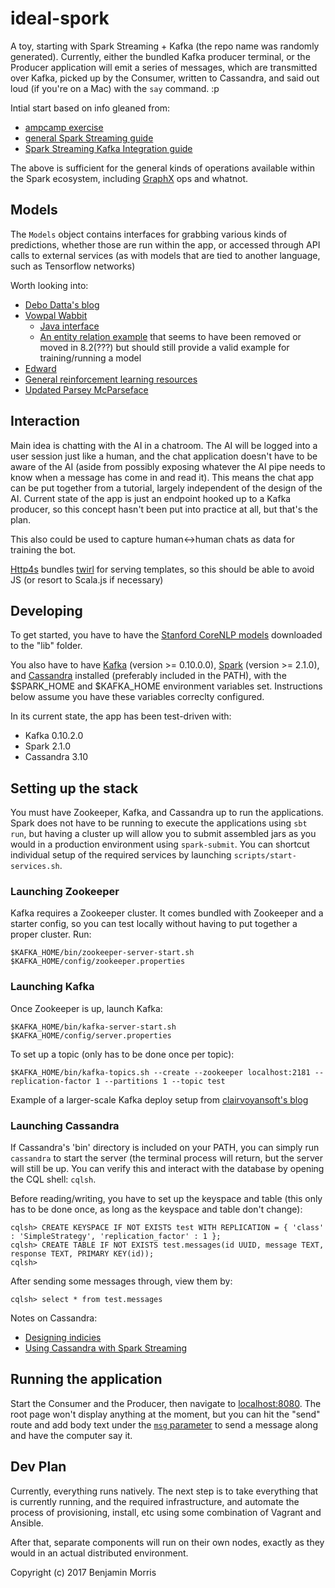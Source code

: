 # ideal-spork
A toy, starting with Spark Streaming + Kafka (the repo name was randomly generated). Currently, either the bundled Kafka producer terminal, or the Producer application will emit a series of messages, which are transmitted over Kafka, picked up by the Consumer, written to Cassandra, and said out loud (if you're on a Mac) with the `say` command. :p

Intial start based on info gleaned from:

- [ampcamp exercise](http://ampcamp.berkeley.edu/3/exercises/realtime-processing-with-spark-streaming.html)
- [general Spark Streaming guide](https://spark.apache.org/docs/latest/streaming-programming-guide.html)
- [Spark Streaming Kafka Integration guide](https://spark.apache.org/docs/latest/streaming-kafka-0-10-integration.html)

The above is sufficient for the general kinds of operations available within the Spark ecosystem, including [GraphX](https://spark.apache.org/graphx/) ops and whatnot. 

## Models

The `Models` object contains interfaces for grabbing various kinds of predictions, whether those are run within the app, or accessed through API calls to external services (as with models that are tied to another language, such as Tensorflow networks)

Worth looking into:

- [Debo Datta's blog](http://debajyotidatta.github.io/nlp/deep/learning/word-embeddings/2016/11/27/Understanding-Convolutions-In-Text/)
- [Vowpal Wabbit](https://github.com/JohnLangford/vowpal_wabbit/wiki/Tutorial)
    - [Java interface](http://search.maven.org/#search|gav|1|g%3A"com.github.johnlangford"%20AND%20a%3A"vw-jni")
    - [An entity relation example](https://github.com/JohnLangford/vowpal_wabbit/tree/8.1.1/demo/entityrelation) that seems to have been removed or moved in 8.2(???) but should still provide a valid example for training/running a model
- [Edward](http://edwardlib.org)
- [General reinforcement learning resources](http://www.wildml.com/2016/10/learning-reinforcement-learning/)
- [Updated Parsey McParseface](https://research.googleblog.com/2017/03/an-upgrade-to-syntaxnet-new-models-and.html)

## Interaction

Main idea is chatting with the AI in a chatroom. The AI will be logged into a user session just like a human, and the chat application doesn't have to be aware of the AI (aside from possibly exposing whatever the AI pipe needs to know when a message has come in and read it). This means the chat app can be put together from a tutorial, largely independent of the design of the AI. Current state of the app is just an endpoint hooked up to a Kafka producer, so this concept hasn't been put into practice at all, but that's the plan.

This also could be used to capture human<->human chats as data for training the bot.

[Http4s](http://http4s.org/v0.16/entity/) bundles [twirl](https://github.com/playframework/twirl) for serving templates, so this should be able to avoid JS (or resort to Scala.js if necessary)

## Developing

To get started, you have to have the [Stanford CoreNLP models](http://stanfordnlp.github.io/CoreNLP/) downloaded to the "lib" folder.
 
You also have to have [Kafka](https://kafka.apache.org/downloads) (version >= 0.10.0.0), [Spark](http://spark.apache.org/downloads) (version >= 2.1.0), and [Cassandra](https://cassandra.apache.org/download/) installed (preferably included in the PATH), with the $SPARK_HOME and $KAFKA_HOME environment variables set. Instructions below assume you have these variables correclty configured.

In its current state, the app has been test-driven with:

- Kafka 0.10.2.0
- Spark 2.1.0
- Cassandra 3.10

## Setting up the stack

You must have Zookeeper, Kafka, and Cassandra up to run the applications. Spark does not have to be running to execute the applications using `sbt run`, but having a cluster up will allow you to submit assembled jars as you would in a production environment using `spark-submit`. You can shortcut individual setup of the required services by launching `scripts/start-services.sh`.

### Launching Zookeeper

Kafka requires a Zookeeper cluster. It comes bundled with Zookeeper and a starter config, so you can test locally without having to put together a proper cluster. Run:

```
$KAFKA_HOME/bin/zookeeper-server-start.sh $KAFKA_HOME/config/zookeeper.properties
```

### Launching Kafka

Once Zookeeper is up, launch Kafka:

```
$KAFKA_HOME/bin/kafka-server-start.sh $KAFKA_HOME/config/server.properties
```

To set up a topic (only has to be done once per topic):

```
$KAFKA_HOME/bin/kafka-topics.sh --create --zookeeper localhost:2181 --replication-factor 1 --partitions 1 --topic test
```

Example of a larger-scale Kafka deploy setup from [clairvoyansoft's blog](http://site.clairvoyantsoft.com/kafka-great-choice-large-scale-event-processing/)

### Launching Cassandra

If Cassandra's 'bin' directory is included on your PATH, you can simply run `cassandra` to start the server (the terminal process will return, but the server will still be up. You can verify this and interact with the database by opening the CQL shell: `cqlsh`.

Before reading/writing, you have to set up the keyspace and table (this only has to be done once, as long as the keyspace and table don't change):

```
cqlsh> CREATE KEYSPACE IF NOT EXISTS test WITH REPLICATION = { 'class' : 'SimpleStrategy', 'replication_factor' : 1 };
cqlsh> CREATE TABLE IF NOT EXISTS test.messages(id UUID, message TEXT, response TEXT, PRIMARY KEY(id));
cqlsh>
```

After sending some messages through, view them by:

```
cqlsh> select * from test.messages
```

Notes on Cassandra:

- [Designing indicies](http://outworkers.com/blog/post/a-series-on-cassandra-part-1-getting-rid-of-the-sql-mentality)
- [Using Cassandra with Spark Streaming](https://github.com/datastax/spark-cassandra-connector/blob/master/doc/8_streaming.md)


## Running the application

Start the Consumer and the Producer, then navigate to [localhost:8080](http://localhost:8080). The root page won't display anything at the moment, but you can hit the "send" route and add body text under the [`msg` parameter](http://localhost:8080/send?msg=hello-world) to send a message along and have the computer say it.


## Dev Plan

Currently, everything runs natively. The next step is to take everything that is currently running, and the required infrastructure, and automate the process of provisioning, install, etc using some combination of Vagrant and Ansible.

After that, separate components will run on their own nodes, exactly as they would in an actual distributed environment.


Copyright (c) 2017 Benjamin Morris

